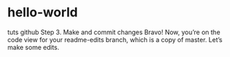 # hello-world
tuts github
Step 3. Make and commit changes
Bravo! Now, you’re on the code view for your readme-edits branch, which is a copy of master. Let’s make some edits.
